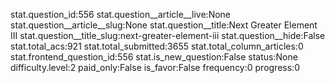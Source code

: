 stat.question_id:556
stat.question__article__live:None
stat.question__article__slug:None
stat.question__title:Next Greater Element III
stat.question__title_slug:next-greater-element-iii
stat.question__hide:False
stat.total_acs:921
stat.total_submitted:3655
stat.total_column_articles:0
stat.frontend_question_id:556
stat.is_new_question:False
status:None
difficulty.level:2
paid_only:False
is_favor:False
frequency:0
progress:0
